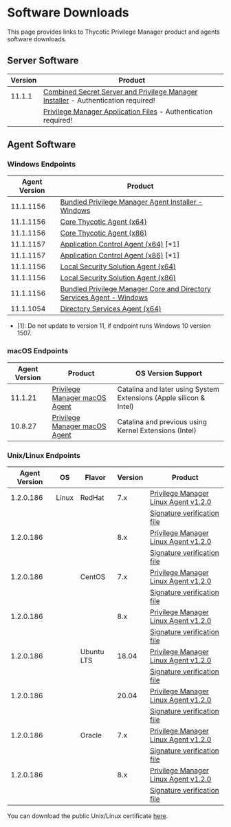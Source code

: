 [title]: # (Software Downloads)
[tags]: # (links)
[priority]: # (1502)
# Software Downloads

This page provides links to Thycotic Privilege Manager product and agents software downloads.

## Server Software

| Version | Product |
| ----- | ----- |
| 11.1.1 | [Combined Secret Server and Privilege Manager Installer](https://thycotic.force.com/support/s/download-onprem) - Authentication required! |
| | [Privilege Manager Application Files](https://thycotic.force.com/support/s/download-onprem) - Authentication required! |

## Agent Software

### Windows Endpoints

| Agent Version | Product |
| ----- | ----- |
| 11.1.1156 | [Bundled Privilege Manager Agent Installer - Windows](https://tmsnuget.thycotic.com/software/Agents/ThycoticAgentsInstaller_x86_11_1_1156.exe) |
| 11.1.1156 | [Core Thycotic Agent (x64)](https://tmsnuget.thycotic.com/software/Agents/ThycoticAgent_x64_11_1_1156.msi) |
| 11.1.1156 | [Core Thycotic Agent (x86)](https://tmsnuget.thycotic.com/software/Agents/ThycoticAgent_x86_11_1_1156.msi) |
| 11.1.1157 | [Application Control Agent (x64)](https://tmsnuget.thycotic.com/software/Agents/Thycotic_ApplicationControlAgent_x64_11_1_1157.msi) [*1] |
| 11.1.1157 | [Application Control Agent (x86)](https://tmsnuget.thycotic.com/software/Agents/Thycotic_ApplicationControlAgent_x86_11_1_1157.msi) [*1] |
| 11.1.1156 | [Local Security Solution Agent (x64)](https://tmsnuget.thycotic.com/software/Agents/Thycotic_LocalSecurityAgent_x64_11_1_1156.msi) |
| 11.1.1156 | [Local Security Solution Agent (x86)](https://tmsnuget.thycotic.com/software/Agents/Thycotic_LocalSecurityAgent_x86_11_1_1156.msi) |
| 11.1.1156 | [Bundled Privilege Manager Core and Directory Services Agent - Windows](https://tmsnuget.thycotic.com/software/Agents/ThycoticDirectoryServicesInstaller_x86_11_1_1156.exe) |
| 11.1.1054 | [Directory Services Agent (x64)](https://tmsnuget.thycotic.com/software/Agents/Thycotic_DirectoryServicesAgent_x64_11_1_1054.msi) |

* [1]: Do not update to version 11, if endpoint runs Windows 10 version 1507.

### macOS Endpoints

| Agent Version | Product | OS Version Support|
| ----- | ----- | ----- |
| 11.1.21 | [Privilege Manager macOS Agent](https://tmsnuget.thycotic.com/software/Agents/ThycoticManagementAgent-11.1.21.dmg) | Catalina and later using System Extensions (Apple silicon & Intel) |
| 10.8.27 | [Privilege Manager macOS Agent](https://tmsnuget.thycotic.com/software/Agents/ThycoticManagementAgent-10.8.27.dmg) | Catalina and previous using Kernel Extensions (Intel) |

### Unix/Linux Endpoints

| Agent Version | OS | Flavor | Version | Product |
| ----- | ----- | ----- | ----- | ----- |
| 1.2.0.186 | Linux | RedHat | 7.x | [Privilege Manager Linux Agent v1.2.0](https://tmsnuget.thycotic.com/software/NixAgents/pmagent_x86_64_v1.2.0.186_rhel7.rpm) |
| | | | | [Signature verification file](https://tmsnuget.thycotic.com/software/NixAgents/pmagent_x86_64_v1.2.0.186_rhel7.rpm.sha256) |
| 1.2.0.186 | | | 8.x | [Privilege Manager Linux Agent v1.2.0](https://tmsnuget.thycotic.com/software/NixAgents/pmagent_x86_64_v1.2.0.186_rhel8.rpm) |
| | | | | [Signature verification file](https://tmsnuget.thycotic.com/software/NixAgents/pmagent_x86_64_v1.2.0.186_rhel8.rpm.sha256) |
| 1.2.0.186 | | CentOS | 7.x | [Privilege Manager Linux Agent v1.2.0](https://tmsnuget.thycotic.com/software/NixAgents/pmagent_x86_64_v1.2.0.186_centos7.rpm) |
| | | | | [Signature verification file](https://tmsnuget.thycotic.com/software/NixAgents/pmagent_x86_64_v1.2.0.186_centos7.rpm.sha256) |
| 1.2.0.186 | | | 8.x | [Privilege Manager Linux Agent v1.2.0](https://tmsnuget.thycotic.com/software/NixAgents/pmagent_x86_64_v1.2.0.186_centos8.rpm) |
| | | | | [Signature verification file](https://tmsnuget.thycotic.com/software/NixAgents/pmagent_x86_64_v1.2.0.186_centos8.rpm.sha256) |
| 1.2.0.186 | | Ubuntu LTS | 18.04 | [Privilege Manager Linux Agent v1.2.0](https://tmsnuget.thycotic.com/software/NixAgents/pmagent_x86_64_v1.2.0.186_ubuntu18.deb) |
| | | | | [Signature verification file](https://tmsnuget.thycotic.com/software/NixAgents/pmagent_x86_64_v1.2.0.186_ubuntu18.deb.sha256) |
| 1.2.0.186 | | | 20.04 | [Privilege Manager Linux Agent v1.2.0](https://tmsnuget.thycotic.com/software/NixAgents/pmagent_x86_64_v1.2.0.186_ubuntu20.deb) |
| | | | | [Signature verification file](https://tmsnuget.thycotic.com/software/NixAgents/pmagent_x86_64_v1.2.0.186_ubuntu20.deb.sha256) |
| 1.2.0.186 | | Oracle | 7.x | [Privilege Manager Linux Agent v1.2.0](https://tmsnuget.thycotic.com/software/NixAgents/pmagent_x86_64_v1.2.0.186_oraclelinux7.rpm) |
| | | | | [Signature verification file](https://tmsnuget.thycotic.com/software/NixAgents/pmagent_x86_64_v1.2.0.186_oraclelinux7.rpm.sha256) |
| 1.2.0.186 | | | 8.x | [Privilege Manager Linux Agent v1.2.0](https://tmsnuget.thycotic.com/software/NixAgents/pmagent_x86_64_v1.2.0.186_oraclelinux8.rpm) |
| | | | | [Signature verification file](https://tmsnuget.thycotic.com/software/NixAgents/pmagent_x86_64_v1.2.0.186_oraclelinux8.rpm.sha256) |

You can download the public Unix/Linux certificate [here](https://tmsnuget.thycotic.com/software/NixAgents/cert_public.pem).
